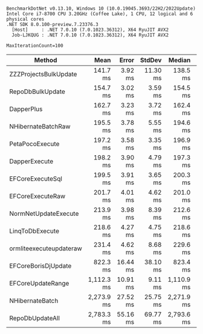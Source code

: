```

BenchmarkDotNet v0.13.10, Windows 10 (10.0.19045.3693/22H2/2022Update)
Intel Core i7-8700 CPU 3.20GHz (Coffee Lake), 1 CPU, 12 logical and 6 physical cores
.NET SDK 8.0.100-preview.7.23376.3
  [Host]     : .NET 7.0.10 (7.0.1023.36312), X64 RyuJIT AVX2
  Job-LJKQUG : .NET 7.0.10 (7.0.1023.36312), X64 RyuJIT AVX2

MaxIterationCount=100  

```
| Method                  | Mean       | Error    | StdDev   | Median     | Rank | Gen0       | Gen1      | Gen2      | Allocated |
|------------------------ |-----------:|---------:|---------:|-----------:|-----:|-----------:|----------:|----------:|----------:|
| ZZZProjectsBulkUpdate   |   141.7 ms |  3.92 ms | 11.30 ms |   138.5 ms |    1 |          - |         - |         - |   1.99 MB |
| RepoDbBulkUpdate        |   154.7 ms |  3.02 ms |  3.59 ms |   154.5 ms |    2 |          - |         - |         - |   1.23 MB |
| DapperPlus              |   162.7 ms |  3.23 ms |  3.72 ms |   162.4 ms |    3 |   750.0000 |         - |         - |   5.69 MB |
| NHibernateBatchRaw      |   195.5 ms |  3.78 ms |  5.55 ms |   194.6 ms |    4 |          - |         - |         - |   7.48 MB |
| PetaPocoExecute         |   197.2 ms |  3.58 ms |  3.35 ms |   196.9 ms |    4 |          - |         - |         - |   7.46 MB |
| DapperExecute           |   198.2 ms |  3.90 ms |  4.79 ms |   197.3 ms |    4 |          - |         - |         - |   7.45 MB |
| EFCoreExecuteSql        |   199.5 ms |  3.91 ms |  3.65 ms |   200.3 ms |    4 |          - |         - |         - |   7.45 MB |
| EFCoreExecuteRaw        |   201.7 ms |  4.01 ms |  4.62 ms |   201.0 ms |    4 |          - |         - |         - |   7.45 MB |
| NormNetUpdateExecute    |   213.9 ms |  3.98 ms |  8.39 ms |   212.6 ms |    5 |          - |         - |         - |   7.45 MB |
| LinqToDbExecute         |   218.6 ms |  4.27 ms |  4.75 ms |   218.6 ms |    6 |          - |         - |         - |   7.44 MB |
| ormliteexecuteupdateraw |   231.4 ms |  4.62 ms |  8.68 ms |   229.6 ms |    7 |   500.0000 |  500.0000 |  500.0000 |  24.75 MB |
| EFCoreBorisDjUpdate     |   822.3 ms | 16.44 ms | 38.10 ms |   823.4 ms |    8 |  2000.0000 | 1000.0000 |         - |  15.33 MB |
| EFCoreUpdateRange       | 1,112.3 ms | 10.91 ms |  9.11 ms | 1,110.9 ms |    9 | 29000.0000 | 7000.0000 |         - | 178.04 MB |
| NHibernateBatch         | 2,273.9 ms | 27.52 ms | 25.75 ms | 2,271.9 ms |   10 | 19000.0000 | 7000.0000 | 1000.0000 | 123.65 MB |
| RepoDbUpdateAll         | 2,783.3 ms | 55.16 ms | 69.77 ms | 2,793.6 ms |   11 |  4000.0000 | 2000.0000 |         - |  33.04 MB |
